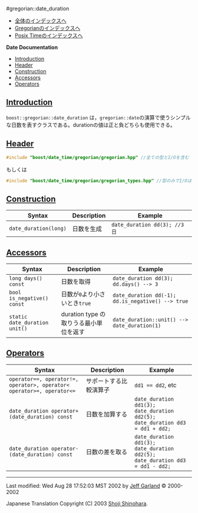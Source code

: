 #gregorian::date_duration

- [全体のインデックスへ](../date_time.md)
- [Gregorianのインデックスへ](./gregorian.md)
- [Posix Timeのインデックスへ](./posix_time.md)

**Date Documentation**

- [Introduction](#introduction)
- [Header](#header)
- [Construction](#construction)
- [Accessors](#accessors)
- [Operators](#operators)


## <a name="introduction" href="#introduction">Introduction</a>
`boost::gregorian::date_duration` は，`gregorian::date`の演算で使うシンプルな日数を表すクラスである。durationの値は正と負どちらも使用できる。


## <a name="header" href="#header">Header</a>
```cpp
#include "boost/date_time/gregorian/gregorian.hpp" //全ての型とI/Oを含む
```

もしくは

```cpp
#include "boost/date_time/gregorian/gregorian_types.hpp" //型のみでI/Oは含まない
```


## <a name="construction" href="#construction">Construction</a>

| Syntax | Description | Example |
|--------|-------------|---------|
| `date_duration(long)` | 日数を生成 | `date_duration dd(3); //3 日` |


## <a name="accessors" href="#accessors">Accessors</a>

| Syntax | Description | Example |
|--------|-------------|---------|
| `long days() const`           | 日数を取得 | `date_duration dd(3); dd.days() --> 3` |
| `bool is_negative() const`    | 日数が`0`より小さいとき`true` | `date_duration dd(-1); dd.is_negative() --> true` |
| `static date_duration unit()` | duration type の取りうる最小単位を返す | `date_duration::unit() --> date_duration(1)` |


## <a name="operators" href="#operators">Operators</a>

| Syntax | Description | Example |
|--------|-------------|---------|
| `operator==, operator!=,`<br/> `operator>, operator<`<br/>`operator>=, operator<=` | サポートする比較演算子 | `dd1 == dd2`, etc |
| `date_duration operator+(date_duration) const` | 日数を加算する | `date_duration dd1(3);`<br/> `date_duration dd2(5);`<br/> `date_duration dd3 = dd1 + dd2;` |
| `date_duration operator-(date_duration) const` | 日数の差を取る | `date_duration dd1(3);`<br/> `date_duration dd2(5);`<br/> `date_duration dd3 = dd1 - dd2;` |


***
Last modified: Wed Aug 28 17:52:03 MST 2002 by [Jeff Garland](mailto:jeff@crystalclearsoftware.com) © 2000-2002 

Japanese Translation Copyright (C) 2003 [Shoji Shinohara](mailto:sshino@cppll.jp).

